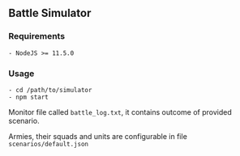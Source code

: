 ## Battle Simulator


### Requirements
    
    - NodeJS >= 11.5.0
    
### Usage
    - cd /path/to/simulator
    - npm start
    
Monitor file called ``battle_log.txt``, it contains outcome of provided scenario.

Armies, their squads and units are configurable in file ``scenarios/default.json`` 